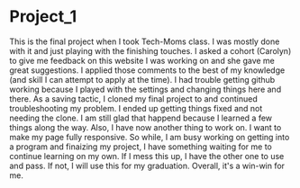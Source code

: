 # Project_1

This is the final project when I took Tech-Moms class. I was mostly done with it and just playing with the finishing touches. I asked a cohort (Carolyn) to give me feedback on this website I was working on and she gave me great suggestions. I applied those comments to the best of my knowledge (and skill I can attempt to apply at the time).
I had trouble getting github working because I played with the settings and changing things here and there. As a saving tactic, I cloned my final project to and continued troubleshooting my problem. I ended up getting things fixed and not needing the clone. I am still glad that happend because I learned a few things along the way. Also, I have now another thing to work on. I want to make my page fully responsive. So while, I am busy working on getting into a program and finaizing my project, I have something waiting for me to continue learning on my own. If I mess this up, I have the other one to use and pass. If not, I will use this for my graduation. Overall, it's a win-win for me.
